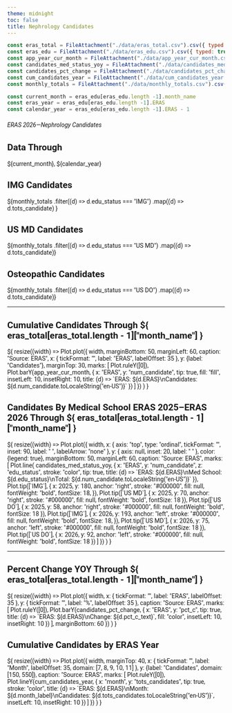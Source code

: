 ```yaml
---
theme: midnight
toc: false
title: Nephrology Candidates
---
```



<!-- 01 Styling -->

<style>
@import url('https://fonts.googleapis.com/css2?family=Roboto:wght@400;700&display=swap');

body {
  font-family: 'Roboto', sans-serif;
}

.observablehq {
  font-family: 'Roboto', sans-serif;
  font-size: 3em;
}

.observablehq-link-active > a:nth-child(1) {
  color: #0077c8;
}

#observablehq-header {
  /* --theme-background-b: #cccccc; */
  background-color: #00468b;
  border-radius: 4px;
 }

svg {
  font-family: 'Roboto', sans-serif;
  font-size: 14px;
}

</style>

<!-- 02 Data -->

```js
const eras_total = FileAttachment("./data/eras_total.csv").csv({ typed: true });
const eras_edu = FileAttachment("./data/eras_edu.csv").csv({ typed: true});
const app_year_cur_month = FileAttachment("./data/app_year_cur_month.csv").csv({ typed: true});
const candidates_med_status_yoy = FileAttachment("./data/candidates_med_status_yoy.csv").csv({ typed: true });
const candidates_pct_change = FileAttachment("./data/candidates_pct_change.csv").csv({ typed: true });
const cum_candidates_year = FileAttachment("./data/cum_candidates_year.csv").csv({ typed: true });
const monthly_totals = FileAttachment("./data/monthly_totals.csv").csv({ typed: true });
```

<!-- 02.01 Current ERAS Year and Application Month -->

```js
const current_month = eras_edu[eras_edu.length -1].month_name
const eras_year = eras_edu[eras_edu.length -1].ERAS
const calendar_year = eras_edu[eras_edu.length -1].ERAS - 1
```


###### ERAS 2026—Nephrology Candidates

<!-- 03 Cards Showing Top-Line Candidate Numbers -->

<div class="grid grid-cols-4">
  <div class="card">
    <h2>Data Through</h2>
    <span class="big">${current_month}, ${calendar_year}</span>
  </div>
  <div class="card">
    <h2>IMG Candidates</h2>
    <span class="big">${monthly_totals
      .filter((d) => d.edu_status === "IMG")
      .map((d) => d.tots_candidate)
      }
    </span>
  </div>
  <div class="card">
    <h2>US MD Candidates</h2>
    <span class="big">${monthly_totals
      .filter((d) => d.edu_status === "US MD")
      .map((d) => d.tots_candidate)}</span>
  </div>
  <div class="card">
    <h2>Osteopathic Candidates</h2>
    <span class="big">${monthly_totals
      .filter((d) => d.edu_status === "US DO")
      .map((d) => d.tots_candidate)}</span>
  </div>
</div>

---

<!-- Visualizations Row 1 -->

<div class="grid grid-cols-2">
  <div class="card">
  <h2><b>Cumulative Candidates Through ${
      eras_total[eras_total.length - 1]["month_name"]
      }</b>
  </h2>
  ${
    resize((width) => Plot.plot({
      width,
      marginBottom: 50,
      marginLeft: 60,
      caption: "Source: ERAS",
       x: { tickFormat: "", label: "ERAS", labelOffset: 35 },
       y: {label: "Candidates"},
       marginTop: 30,
      marks: [
        Plot.ruleY([0]),
        Plot.barY(app_year_cur_month, {
          x: "ERAS", 
          y: "num_candidate",
          tip: true,
          fill: "fill", 
          insetLeft: 10, 
          insetRight: 10,
          title: (d) => `ERAS: ${d.ERAS}\nCandidates: ${d.num_candidate.toLocaleString("en-US")}`
          })
        ]
      })
    )
  }

<!-- This needs to be updated MANUALLY...ugh -->

</div>

  <div class="card">
  <h2>
    <b>Candidates By Medical School ERAS 2025–ERAS 2026 Through ${
      eras_total[eras_total.length - 1]["month_name"]
      }
    </b>  
  </h2>
  ${
    resize((width) => Plot.plot({
      width,
      x: {
        axis: "top", 
        type: "ordinal", 
        tickFormat: "", 
        inset: 90, 
        label: " ",
        labelArrow: "none"
        },
      y: {
        axis: null, 
        inset: 20, 
        label: " "
        },
      color: {legend: true},
      marginBottom: 50,
      marginLeft: 60,
      caption: "Source: ERAS",
      marks: [
        Plot.line(
          candidates_med_status_yoy, 
          {
            x: "ERAS", 
            y: "num_candidate", 
            z: "edu_status", 
            stroke: "color", 
            tip: true,
            title: (d) => `ERAS: ${d.ERAS}\nMed School: ${d.edu_status}\nTotal: ${d.num_candidate.toLocaleString("en-US")}`
          }),
        Plot.tip([`IMG`], {
          x: 2025,
          y: 180,
          anchor: "right",
          stroke: "#000000",
          fill: null,
          fontWeight: "bold",
          fontSize: 18,
        }),
        Plot.tip([`US MD`], {
          x: 2025,
          y: 70,
          anchor: "right",
          stroke: "#000000",
          fill: null,
          fontWeight: "bold",
          fontSize: 18
        }),
        Plot.tip([`US DO`], {
          x: 2025,
          y: 58,
          anchor: "right",
          stroke: "#000000",
          fill: null,
          fontWeight: "bold",
          fontSize: 18
        }),
        Plot.tip([`IMG`], {
          x: 2026,
          y: 193,
          anchor: "left",
          stroke: "#000000",
          fill: null,
          fontWeight: "bold",
          fontSize: 18,
        }),
        Plot.tip([`US MD`], {
          x: 2026,
          y: 75,
          anchor: "left",
          stroke: "#000000",
          fill: null,
          fontWeight: "bold",
          fontSize: 18
        }),
        Plot.tip([`US DO`], {
          x: 2026,
          y: 92,
          anchor: "left",
          stroke: "#000000",
          fill: null,
          fontWeight: "bold",
          fontSize: 18
        })
        ]
    })
  )
}

</div>
</div>

---

<!-- Visualizations Row 2 -->

<div class="grid grid-cols-2">
  <div class="card">
  <h2>
    <b>
    Percent Change YOY Through ${
      eras_total[eras_total.length - 1]["month_name"]
      }
    </b>
  </h2>
  ${
   resize((width) => Plot.plot({
      width,
      x: { tickFormat: "", label: "ERAS", labelOffset: 35 },
      y: { tickFormat: "", label: "%", labelOffset: 35 },
      caption: "Source: ERAS",
      marks: [
        Plot.ruleY([0]),
        Plot.barY(candidates_pct_change, {
          x: "ERAS", 
          y: "pct_c",
          tip: true,
          title: (d) => `ERAS: ${d.ERAS}\nChange: ${d.pct_c_text}`,
          fill: "color", 
          insetLeft: 10, 
          insetRight: 10
        })
      ],
      marginBottom: 60
    })
  )
}

</div>

  <div class="card">
   <h2>
    <b>
    Cumulative Candidates by ERAS Year  
    </b>
  </h2>
  ${
    resize((width) => Plot.plot({
      width,
      marginTop: 40,
      x: { tickFormat: "", label: "Month", labelOffset: 35, domain: [7, 8, 9, 10, 11] },
      y: {label: "Candidates", domain: [150, 550]},
      caption: "Source: ERAS",
      marks: [
        Plot.ruleY([0]),
        Plot.lineY(cum_candidates_year, {
          x: "month", 
          y: "tots_candidates",
          tip: true,
          stroke: "color", 
          title: (d) => `ERAS: ${d.ERAS}\nMonth: ${d.month_label}\nCandidates: ${d.tots_candidates.toLocaleString("en-US")}`,
          insetLeft: 10, 
          insetRight: 10
        })
      ]
    })
  )
}

</div>
</div>

